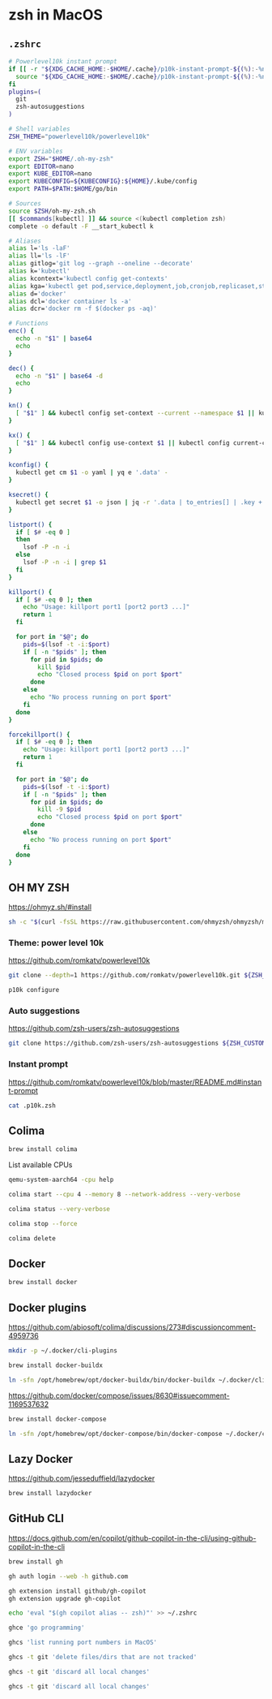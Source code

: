 # zsh in MacOS

## `.zshrc`

```zsh
# Powerlevel10k instant prompt
if [[ -r "${XDG_CACHE_HOME:-$HOME/.cache}/p10k-instant-prompt-${(%):-%n}.zsh" ]]; then
  source "${XDG_CACHE_HOME:-$HOME/.cache}/p10k-instant-prompt-${(%):-%n}.zsh"
fi
plugins=( 
  git
  zsh-autosuggestions
)

# Shell variables
ZSH_THEME="powerlevel10k/powerlevel10k"

# ENV variables
export ZSH="$HOME/.oh-my-zsh"
export EDITOR=nano
export KUBE_EDITOR=nano
export KUBECONFIG=${KUBECONFIG}:${HOME}/.kube/config
export PATH=$PATH:$HOME/go/bin

# Sources
source $ZSH/oh-my-zsh.sh
[[ $commands[kubectl] ]] && source <(kubectl completion zsh)
complete -o default -F __start_kubectl k

# Aliases
alias l='ls -laF'
alias ll='ls -lF'
alias gitlog='git log --graph --oneline --decorate'
alias k='kubectl'
alias kcontext='kubectl config get-contexts'
alias kga='kubectl get pod,service,deployment,job,cronjob,replicaset,statefulset,configmap,secret,ingress'
alias d='docker'
alias dcl='docker container ls -a'
alias dcr='docker rm -f $(docker ps -aq)'

# Functions
enc() {
  echo -n "$1" | base64
  echo
}

dec() {
  echo -n "$1" | base64 -d
  echo
}

kn() {
  [ "$1" ] && kubectl config set-context --current --namespace $1 || kubectl config view --minify | grep namespace
}

kx() {
  [ "$1" ] && kubectl config use-context $1 || kubectl config current-context
}

kconfig() {
  kubectl get cm $1 -o yaml | yq e '.data' -
}

ksecret() {
  kubectl get secret $1 -o json | jq -r '.data | to_entries[] | .key + ": " + (.value | @base64d)'
}

listport() {
  if [ $# -eq 0 ]
  then
    lsof -P -n -i
  else
    lsof -P -n -i | grep $1
  fi
}

killport() {
  if [ $# -eq 0 ]; then
    echo "Usage: killport port1 [port2 port3 ...]"
    return 1
  fi

  for port in "$@"; do
    pids=$(lsof -t -i:$port)
    if [ -n "$pids" ]; then
      for pid in $pids; do
        kill $pid
        echo "Closed process $pid on port $port"
      done
    else
      echo "No process running on port $port"
    fi
  done
}

forcekillport() {
  if [ $# -eq 0 ]; then
    echo "Usage: killport port1 [port2 port3 ...]"
    return 1
  fi

  for port in "$@"; do
    pids=$(lsof -t -i:$port)
    if [ -n "$pids" ]; then
      for pid in $pids; do
        kill -9 $pid
        echo "Closed process $pid on port $port"
      done
    else
      echo "No process running on port $port"
    fi
  done
}
```

## OH MY ZSH

https://ohmyz.sh/#install

```sh
sh -c "$(curl -fsSL https://raw.githubusercontent.com/ohmyzsh/ohmyzsh/master/tools/install.sh)"
```

### Theme: power level 10k

https://github.com/romkatv/powerlevel10k

```sh
git clone --depth=1 https://github.com/romkatv/powerlevel10k.git ${ZSH_CUSTOM:-$HOME/.oh-my-zsh/custom}/themes/powerlevel10k
```

```sh
p10k configure
```

### Auto suggestions

https://github.com/zsh-users/zsh-autosuggestions

```sh
git clone https://github.com/zsh-users/zsh-autosuggestions ${ZSH_CUSTOM:-~/.oh-my-zsh/custom}/plugins/zsh-autosuggestions
```

### Instant prompt

https://github.com/romkatv/powerlevel10k/blob/master/README.md#instant-prompt

```bash
cat .p10k.zsh
```

## Colima

```sh
brew install colima
```

List available CPUs
```sh
qemu-system-aarch64 -cpu help
```

```sh
colima start --cpu 4 --memory 8 --network-address --very-verbose
```

```sh
colima status --very-verbose
```

```sh
colima stop --force
```

```sh
colima delete
```

## Docker

```sh
brew install docker
```

## Docker plugins

https://github.com/abiosoft/colima/discussions/273#discussioncomment-4959736

```sh
mkdir -p ~/.docker/cli-plugins
```

```sh
brew install docker-buildx
```

```sh
ln -sfn /opt/homebrew/opt/docker-buildx/bin/docker-buildx ~/.docker/cli-plugins/docker-buildx
```

https://github.com/docker/compose/issues/8630#issuecomment-1169537632

```sh
brew install docker-compose
```

```sh
ln -sfn /opt/homebrew/opt/docker-compose/bin/docker-compose ~/.docker/cli-plugins/docker-compose
```

## Lazy Docker

https://github.com/jesseduffield/lazydocker

```sh
brew install lazydocker
```

## GitHub CLI

https://docs.github.com/en/copilot/github-copilot-in-the-cli/using-github-copilot-in-the-cli

```sh
brew install gh
```

```sh
gh auth login --web -h github.com
```

```sh
gh extension install github/gh-copilot
gh extension upgrade gh-copilot
```

```sh
echo 'eval "$(gh copilot alias -- zsh)"' >> ~/.zshrc
```

```sh
ghce 'go programming'
```

```sh
ghcs 'list running port numbers in MacOS'
```

```sh
ghcs -t git 'delete files/dirs that are not tracked'
```

```sh
ghcs -t git 'discard all local changes'
```

```sh
ghcs -t git 'discard all local changes'
```
